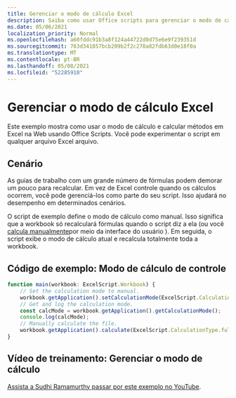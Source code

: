 ```yaml
---
title: Gerenciar o modo de cálculo Excel
description: Saiba como usar Office scripts para gerenciar o modo de cálculo em Excel na Web.
ms.date: 05/06/2021
localization_priority: Normal
ms.openlocfilehash: a60fddc91b3a8f124a44722d0d75e6e9f239351d
ms.sourcegitcommit: 763d341857bcb209b2f2c278a82fdb63d0e18f0a
ms.translationtype: MT
ms.contentlocale: pt-BR
ms.lasthandoff: 05/08/2021
ms.locfileid: "52285910"
---
```

# <a name="manage-calculation-mode-in-excel"></a>Gerenciar o modo de cálculo Excel

Este exemplo mostra como [](/javascript/api/office-scripts/excelscript/excelscript.calculationmode) usar o modo de cálculo e calcular métodos em Excel na Web usando Office Scripts. Você pode experimentar o script em qualquer arquivo Excel arquivo.

## <a name="scenario"></a>Cenário

As guias de trabalho com um grande número de fórmulas podem demorar um pouco para recalcular. Em vez de Excel controle quando os cálculos ocorrem, você pode gerenciá-los como parte do seu script. Isso ajudará no desempenho em determinados cenários.

O script de exemplo define o modo de cálculo como manual. Isso significa que a workbook só recalculará fórmulas quando o script diz a ela (ou você [calcula manualmente](https://support.microsoft.com/office/change-formula-recalculation-iteration-or-precision-in-excel-73fc7dac-91cf-4d36-86e8-67124f6bcce4)por meio da interface do usuário ). Em seguida, o script exibe o modo de cálculo atual e recalcula totalmente toda a workbook.

## <a name="sample-code-control-calculation-mode"></a>Código de exemplo: Modo de cálculo de controle

```TypeScript
function main(workbook: ExcelScript.Workbook) {
    // Set the calculation mode to manual.
    workbook.getApplication().setCalculationMode(ExcelScript.CalculationMode.manual);
    // Get and log the calculation mode.
    const calcMode = workbook.getApplication().getCalculationMode();    
    console.log(calcMode);
    // Manually calculate the file.
    workbook.getApplication().calculate(ExcelScript.CalculationType.full);
}
```

## <a name="training-video-manage-calculation-mode"></a>Vídeo de treinamento: Gerenciar o modo de cálculo

[Assista a Sudhi Ramamurthy passar por este exemplo no YouTube](https://youtu.be/iw6O8QH01CI).
